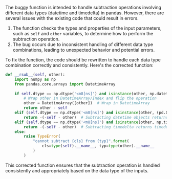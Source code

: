 The buggy function is intended to handle subtraction operations involving different data types (datetime and timedelta) in pandas. However, there are several issues with the existing code that could result in errors.

1. The function checks the types and properties of the input parameters, such as `self` and `other` variables, to determine how to perform the subtraction operation. 
2. The bug occurs due to inconsistent handling of different data type combinations, leading to unexpected behavior and potential errors.

To fix the function, the code should be rewritten to handle each data type combination correctly and consistently. Here's the corrected function:

```python
def __rsub__(self, other):
    import numpy as np
    from pandas.core.arrays import DatetimeArray
    
    if self.dtype == np.dtype('<m8[ns]') and isinstance(other, np.datetime64):
        # Wrap other in DatetimeArray/Index and flip the operation
        other = DatetimeArray([other])  # Wrap in DatetimeArray
        return other - self
    elif (self.dtype == np.dtype('<m8[ns]') and isinstance(other, (pd.DatetimeIndex, pd.DatetimeArray))):
        return -(-self - other)  # Subtracting datetime objects returns timedelta
    elif (self.dtype == np.dtype('<m8[ns]') and isinstance(other, np.timedelta64)):
        return -(-self - other)  # Subtracting timedelta returns timedelta
    else:
        raise TypeError(
            "cannot subtract {cls} from {typ}".format(
                cls=type(self).__name__, typ=type(other).__name__
            )
        )
```

This corrected function ensures that the subtraction operation is handled consistently and appropriately based on the data type of the inputs.